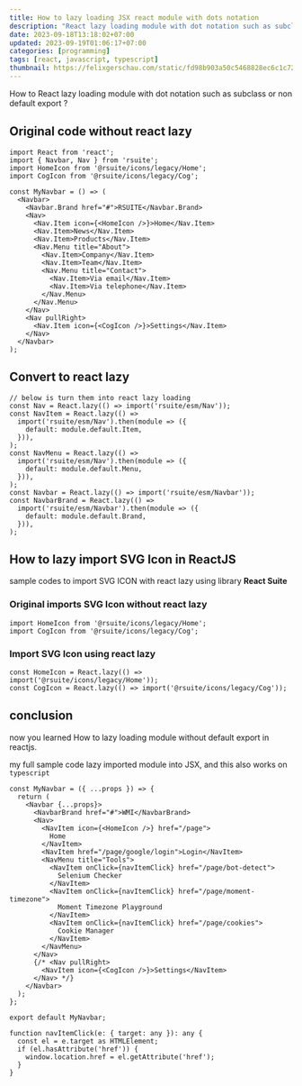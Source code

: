 ```yaml
---
title: How to lazy loading JSX react module with dots notation
description: "React lazy loading module with dot notation such as subclass or non default export"
date: 2023-09-18T13:18:02+07:00
updated: 2023-09-19T01:06:17+07:00
categories: [programming]
tags: [react, javascript, typescript]
thumbnail: https://felixgerschau.com/static/fd98b903a50c5468828ec6c1c72d7b7e/0243e/react-lazy-loading-cover.png
---
```


How to React lazy loading module with dot notation such as subclass or non default export ?

## Original code without react lazy

```tsx
import React from 'react';
import { Navbar, Nav } from 'rsuite';
import HomeIcon from '@rsuite/icons/legacy/Home';
import CogIcon from '@rsuite/icons/legacy/Cog';

const MyNavbar = () => (
  <Navbar>
    <Navbar.Brand href="#">RSUITE</Navbar.Brand>
    <Nav>
      <Nav.Item icon={<HomeIcon />}>Home</Nav.Item>
      <Nav.Item>News</Nav.Item>
      <Nav.Item>Products</Nav.Item>
      <Nav.Menu title="About">
        <Nav.Item>Company</Nav.Item>
        <Nav.Item>Team</Nav.Item>
        <Nav.Menu title="Contact">
          <Nav.Item>Via email</Nav.Item>
          <Nav.Item>Via telephone</Nav.Item>
        </Nav.Menu>
      </Nav.Menu>
    </Nav>
    <Nav pullRight>
      <Nav.Item icon={<CogIcon />}>Settings</Nav.Item>
    </Nav>
  </Navbar>
);
```

## Convert to react lazy

```tsx
// below is turn them into react lazy loading
const Nav = React.lazy(() => import('rsuite/esm/Nav'));
const NavItem = React.lazy(() =>
  import('rsuite/esm/Nav').then(module => ({
    default: module.default.Item,
  })),
);
const NavMenu = React.lazy(() =>
  import('rsuite/esm/Nav').then(module => ({
    default: module.default.Menu,
  })),
);
const Navbar = React.lazy(() => import('rsuite/esm/Navbar'));
const NavbarBrand = React.lazy(() =>
  import('rsuite/esm/Navbar').then(module => ({
    default: module.default.Brand,
  })),
);
```

## How to lazy import SVG Icon in ReactJS

sample codes to import SVG ICON with react lazy using library **React Suite**

### Original imports SVG Icon without react lazy

```tsx
import HomeIcon from '@rsuite/icons/legacy/Home';
import CogIcon from '@rsuite/icons/legacy/Cog';
```

### Import SVG Icon using react lazy

```tsx
const HomeIcon = React.lazy(() => import('@rsuite/icons/legacy/Home'));
const CogIcon = React.lazy(() => import('@rsuite/icons/legacy/Cog'));
```

## conclusion

now you learned How to lazy loading module without default export in reactjs.

my full sample code lazy imported module into JSX, and this also works on `typescript`

```tsx
const MyNavbar = ({ ...props }) => {
  return (
    <Navbar {...props}>
      <NavbarBrand href="#">WMI</NavbarBrand>
      <Nav>
        <NavItem icon={<HomeIcon />} href="/page">
          Home
        </NavItem>
        <NavItem href="/page/google/login">Login</NavItem>
        <NavMenu title="Tools">
          <NavItem onClick={navItemClick} href="/page/bot-detect">
            Selenium Checker
          </NavItem>
          <NavItem onClick={navItemClick} href="/page/moment-timezone">
            Moment Timezone Playground
          </NavItem>
          <NavItem onClick={navItemClick} href="/page/cookies">
            Cookie Manager
          </NavItem>
        </NavMenu>
      </Nav>
      {/* <Nav pullRight>
        <NavItem icon={<CogIcon />}>Settings</NavItem>
      </Nav> */}
    </Navbar>
  );
};

export default MyNavbar;

function navItemClick(e: { target: any }): any {
  const el = e.target as HTMLElement;
  if (el.hasAttribute('href')) {
    window.location.href = el.getAttribute('href');
  }
}
```
